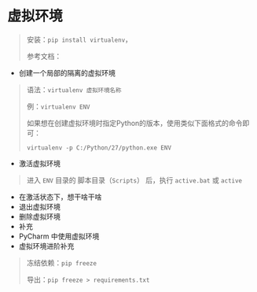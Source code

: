 # 虚拟环境

> 安装：`pip install virtualenv`，
>
> 参考文档：

* 创建一个局部的隔离的虚拟环境

> 语法：`virtualenv 虚拟环境名称`
>
> 例：`virtualenv ENV`
>
> 如果想在创建虚拟环境时指定Python的版本，使用类似下面格式的命令即可：
>
> `virtualenv -p C:/Python/27/python.exe ENV`

* 激活虚拟环境

> 进入 `ENV` 目录的 脚本目录（`Scripts`） 后，执行 `active.bat` 或 `active`

* 在激活状态下，想干啥干啥
* 退出虚拟环境
* 删除虚拟环境
* 补充
* PyCharm 中使用虚拟环境
* 虚拟环境进阶补充

> 冻结依赖：`pip freeze`
>
> 导出：`pip freeze > requirements.txt`

